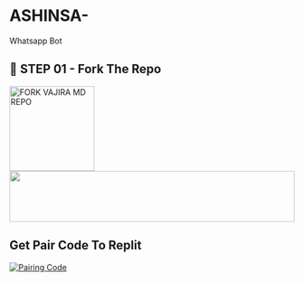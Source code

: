 # ASHINSA-
Whatsapp Bot

## 🎀 STEP 01 -  Fork The Repo

<a href="https://github.com/Dilshan841/ASHINSA-/fork"><img src="https://img.shields.io/badge/Fork%20Repo-blue" alt="FORK VAJIRA MD REPO" width="150"></a>
</br>
<img src="https://i.imgur.com/dBaSKWF.gif" height="90" width="100%">
<br>

## Get Pair Code To Replit ##

<a href='https://replit.com/@ashinsad459/-DILSHANMD-/' target="_blank">
  <img alt='Pairing Code' src='https://img.shields.io/badge/Get%20Pairing%20Code Replit-0076D2?style=for-the-badge&logo=opencv&logoColor=black'/>
</a>
<br> 



